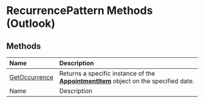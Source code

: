 
# RecurrencePattern Methods (Outlook)

## Methods



|**Name**|**Description**|
|:-----|:-----|
| [GetOccurrence](2a0cd7d2-d16d-7b07-eb5d-43df0bbf022f.md)|Returns a specific instance of the  **[AppointmentItem](204a409d-654e-27aa-643a-8344c631b82d.md)** object on the specified date.|
|Name|Description|
